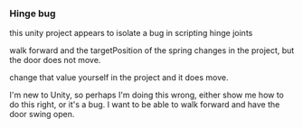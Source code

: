 ### Hinge bug

this unity project appears to isolate a bug in scripting hinge joints

walk forward and the targetPosition of the spring changes in the project, but the door does not move.

change that value yourself in the project and it does move.

I'm new to Unity, so perhaps I'm doing this wrong, either show me how to do this right, or it's a bug.  I want to be able to walk forward and have the door swing open.
